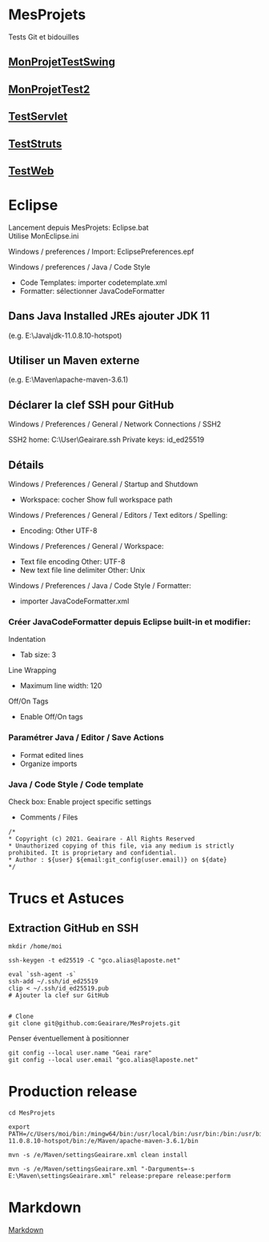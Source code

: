 ﻿# MesProjets

Tests Git et bidouilles

## [MonProjetTestSwing](Tests/MonProjetTest/LisMoi.md)

## [MonProjetTest2](Tests/MonProjetTest2/LisMoi.md)

## [TestServlet](Tests/TestServlet/LisMoi.md)

## [TestStruts](Tests/TestStruts/LisMoi.md)

## [TestWeb](Tests/TestWeb/LisMoi.md)

# Eclipse

Lancement depuis MesProjets: Eclipse.bat  
Utilise MonEclipse.ini

Windows / preferences / Import: EclipsePreferences.epf

Windows / preferences / Java / Code Style
+ Code Templates: importer codetemplate.xml
+ Formatter: sélectionner JavaCodeFormatter

## Dans Java Installed JREs ajouter JDK 11

(e.g. E:\Java\jdk-11.0.8.10-hotspot)

## Utiliser un Maven externe

(e.g. E:\Maven\apache-maven-3.6.1)

## Déclarer la clef SSH pour GitHub

Windows / Preferences / General / Network Connections / SSH2

SSH2 home: C:\User\Geairare\.ssh
Private keys: id_ed25519


## Détails

Windows / Preferences / General / Startup and Shutdown
+ Workspace: cocher Show full workspace path

Windows / Preferences / General / Editors / Text editors / Spelling:
+ Encoding: Other UTF-8

Windows / Preferences / General / Workspace:
+ Text file encoding Other: UTF-8
+ New text file line delimiter Other: Unix

Windows / Preferences / Java / Code Style / Formatter:
+ importer JavaCodeFormatter.xml

### Créer JavaCodeFormatter depuis Eclipse built-in et modifier:

Indentation  
+ Tab size: 3

Line Wrapping  
+ Maximum line width: 120

Off/On Tags  
+ Enable Off/On tags

### Paramétrer Java / Editor / Save Actions

+ Format edited lines
+ Organize imports
 
### Java / Code Style / Code template

Check box: Enable project specific settings

+ Comments / Files

```
/*
* Copyright (c) 2021. Geairare - All Rights Reserved
* Unauthorized copying of this file, via any medium is strictly prohibited. It is proprietary and confidential.
* Author : ${user} ${email:git_config(user.email)} on ${date}
*/
```

# Trucs et Astuces

## Extraction GitHub en SSH

```
mkdir /home/moi

ssh-keygen -t ed25519 -C "gco.alias@laposte.net"

eval `ssh-agent -s`
ssh-add ~/.ssh/id_ed25519
clip < ~/.ssh/id_ed25519.pub
# Ajouter la clef sur GitHub


# Clone
git clone git@github.com:Geairare/MesProjets.git
```

Penser éventuellement à positionner

```
git config --local user.name "Geai rare"
git config --local user.email "gco.alias@laposte.net"
```

# Production release

```
cd MesProjets

export PATH=/c/Users/moi/bin:/mingw64/bin:/usr/local/bin:/usr/bin:/bin:/usr/bin:/e/Java/jdk-11.0.8.10-hotspot/bin:/e/Maven/apache-maven-3.6.1/bin

mvn -s /e/Maven/settingsGeairare.xml clean install

mvn -s /e/Maven/settingsGeairare.xml "-Darguments=-s E:\Maven\settingsGeairare.xml" release:prepare release:perform
```


# Markdown

[Markdown](Doc/doc/Markdown.md)
